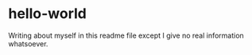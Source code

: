 # hello-world

Writing about myself in this readme file except I give no real information whatsoever.
